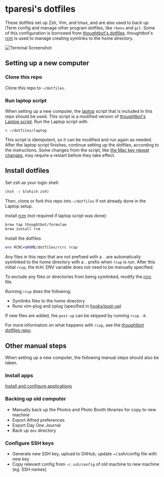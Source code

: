 # tparesi's dotfiles

These dotfiles set up Zsh, Vim, and tmux, and are also used to back up iTerm
config and manage other program dotfiles, like `rbenv` and `git`. Some of this
configuration is borrowed from [thoughtbot's dotfiles][thoughtfiles].
thoughtbot's [rcm][rcm] is used to manage creating symlinks to the home
directory.

![Terminal Screenshot](iterm/screenshot.png)

## Setting up a new computer

### Clone this repo

Clone this repo to `~/dotfiles`.

### Run laptop script

When setting up a new computer, the [laptop](laptop) script that is included in
this repo should be used. This script is a modified version of [thoughtbot's
Laptop script](https://github.com/thoughtbot/laptop). Run the Laptop script
with:

```
> ~/dotfiles/laptop
```

This script is idempotent, so it can be modified and run again as needed. After
the laptop script finishes, continue setting up the dotfiles, according to the
instructions. Some changes from the script, like [the Mac key repeat
changes](laptop#L175), may require a restart before they take effect.

## Install dotfiles

Set zsh as your login shell:

```bash
chsh -s $(which zsh)
```

Then, clone or fork this repo into `~/dotfiles` if not already done in the
Laptop setup.

Install [rcm][rcm] (not required if laptop script was done):

```bash
brew tap thoughtbot/formulae
brew install rcm
```

Install the dotfiles:

```bash
env RCRC=$HOME/dotfiles/rcrc rcup
```

Any files in this repo that are not prefixed with a `.` are automatically symlinked
to the home directory with a `.` prefix when `rcup` is run. After this initial 
`rcup`, the `RCRC` ENV variable does not need to be manually specified.

To exclude any files or directories from being symlinked, modify the [rcrc](rcrc) file.

Running `rcup` does the following:

* Symlinks files to the home directory
* Runs vim-plug and zplug (specified in [hooks/post-up]())

If new files are added, the `post-up` can be skipped by running `rcup -K`.

For more information on what happens with `rcup`, see the [thoughtbot dotfiles
repo][thoughtfiles].

## Other manual steps

When setting up a new computer, the following manual steps should also be taken.

### Install apps

[Install and configure applications](./docs/applications.md)

### Backing up old computer

* Manually back up the Photos and Photo Booth libraries for copy to new machine
* Export Alfred preferences
* Export Day One Journal
* Back up `dev` directory

### Configure SSH keys

* Generate new SSH key, upload to GitHub, update ~/.ssh/config file with new key
* Copy relevant config from `~/.ssh/config` of old machine to new machine (eg.
  SSH names)

[thoughtfiles]: https://github.com/thoughtbot/dotfiles
[rcm]: https://github.com/thoughtbot/rcm
